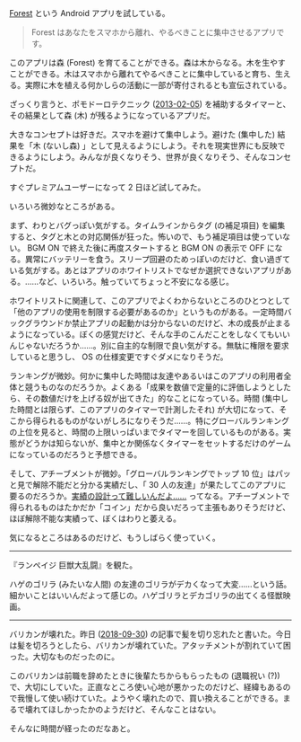 [Forest](https://play.google.com/store/apps/details?id=cc.forestapp&hl=ja) という Android アプリを試している。

> Forest はあなたをスマホから離れ、やるべきことに集中させるアプリです。

このアプリは森 (Forest) を育てることができる。森は木からなる。木を生やすことができる。木はスマホから離れてやるべきことに集中していると育ち、生える。実際に木を植える何かしらの活動に一部が寄付されるとも宣伝されている。

ざっくり言うと、ポモドーロテクニック ([2013-02-05][]) を補助するタイマーと、その結果として森 (木) が残るようになっているアプリだ。

大きなコンセプトは好きだ。スマホを避けて集中しよう。避けた (集中した) 結果を「木 (ないし森) 」として見えるようにしよう。それを現実世界にも反映できるようにしよう。みんなが良くなりそう、世界が良くなりそう、そんなコンセプトだ。

すぐプレミアムユーザーになって 2 日ほど試してみた。

いろいろ微妙なところがある。

まず、わりとバグっぽい気がする。タイムラインからタグ (の補足項目) を編集すると、タグと木との対応関係が狂った。怖いので、もう補足項目は使っていない。 BGM ON で終えた後に再度スタートすると BGM ON の表示で OFF になる。異常にバッテリーを食う。スリープ回避のためっぽいのだけど、食い過ぎている気がする。あとはアプリのホワイトリストでなぜか選択できないアプリがある。……など、いろいろ。触っていてちょっと不安になる感じ。

ホワイトリストに関連して、このアプリでよくわからないところのひとつとして「他のアプリの使用を制限する必要があるのか」というものがある。一定時間バックグラウンドか禁止アプリの起動かは分からないのだけど、木の成長が止まるようになっている。ぼくの感覚だけど、そんな手のこんだことをしなくてもいいんじゃないだろうか……。別に自主的な制限で良い気がする。無駄に権限を要求していると思うし、 OS の仕様変更ですぐダメになりそうだ。

ランキングが微妙。何かに集中した時間は友達やあるいはこのアプリの利用者全体と競うものなのだろうか。よくある「成果を数値で定量的に評価しようとしたら、その数値だけを上げる奴が出てきた」的なことになっている。時間 (集中した時間とは限らず、このアプリのタイマーで計測したそれ) が大切になって、そこから得られるものがないがしろになりそうだ……。特にグローバルランキングの上位を見ると、時間の上限いっぱいまでタイマーを回しているものがある。実態がどうかは知らないが、集中とか関係なくタイマーをセットするだけのゲームになっているのだろうと予想できる。

そして、アチーブメントが微妙。「グローバルランキングでトップ 10 位」はパッと見で解除不能だと分かる実績だし、「 30 人の友達」が果たしてこのアプリに要るのだろうか。[実績の設計って難しいんだよ……](https://jp.automaton.am/articles/columnjp/achievement-is-not-suck/) ってなる。アチーブメントで得られるものはたかだか「コイン」だから良いだろって主張もありそうだけど、ほぼ解除不能な実績って、ぼくはわりと萎える。

気になるところはあるのだけど、もうしばらく使っていく。

-----

『ランペイジ 巨獣大乱闘』を観た。

ハゲのゴリラ (みたいな人間) の友達のゴリラがデカくなって大変……という話。細かいことはいいんだよって感じの。ハゲゴリラとデカゴリラの出てくる怪獣映画。

-----

バリカンが壊れた。昨日 ([2018-09-30][]) の記事で髪を切り忘れたと書いた。今日は髪を切ろうとしたら、バリカンが壊れていた。アタッチメントが割れていて困った。大切なものだったのに。

このバリカンは前職を辞めたときに後輩たちからもらったもの (退職祝い (?)) で、大切にしていた。正直なところ使い心地が悪かったのだけど、経緯もあるので我慢して使い続けていた。ようやく壊れたので、買い換えることができる。まるで壊れてほしかったかのようだけど、そんなことはない。

そんなに時間が経ったのだなあと。

[2013-02-05]: https://blog.bouzuya.net/2013/02/05/
[2018-09-30]: https://blog.bouzuya.net/2018/09/30/
